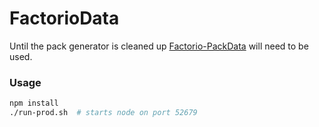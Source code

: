 # FactorioData

Until the pack generator is cleaned up [Factorio-PackData](https://github.com/Murnto/Factorio-PackData) will need to be used.

### Usage
``` bash
npm install
./run-prod.sh  # starts node on port 52679
```
